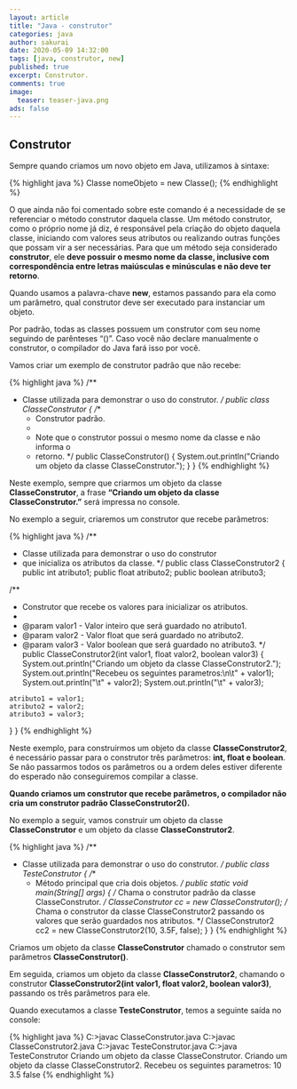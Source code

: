 ```yaml
---
layout: article
title: "Java - construtor"
categories: java
author: sakurai
date: 2020-05-09 14:32:00
tags: [java, construtor, new]
published: true
excerpt: Construtor.
comments: true
image:
  teaser: teaser-java.png
ads: false
---
```


## Construtor

Sempre quando criamos um novo objeto em Java, utilizamos à sintaxe:

{% highlight java %}
Classe nomeObjeto = new Classe();
{% endhighlight %}

O que ainda não foi comentado sobre este comando é a necessidade de se referenciar o método construtor daquela classe. Um método construtor, como o próprio nome já diz, é responsável pela criação do objeto daquela classe, iniciando com valores seus atributos ou realizando outras funções que possam vir a ser necessárias. Para que um método seja considerado **construtor**, ele **deve possuir o mesmo nome da classe, inclusive com correspondência entre letras maiúsculas e minúsculas e não deve ter retorno**.

Quando usamos a palavra-chave **new**, estamos passando para ela como um parâmetro, qual construtor deve ser executado para instanciar um objeto.

Por padrão, todas as classes possuem um construtor com seu nome seguindo de parênteses “()”. Caso você não declare manualmente o construtor, o compilador do Java fará isso por você.

Vamos criar um exemplo de construtor padrão que não recebe:

{% highlight java %}
/**
 * Classe utilizada para demonstrar o uso do construtor.
 */
public class ClasseConstrutor {
  /**
   * Construtor padrão.
   *
   * Note que o construtor possui o mesmo nome da classe e não informa o
   * retorno.
   */
  public ClasseConstrutor() {
    System.out.println("Criando um objeto da classe ClasseConstrutor.");
  }
}
{% endhighlight %}

Neste exemplo, sempre que criarmos um objeto da classe **ClasseConstrutor**, a frase **“Criando um objeto da classe ClasseConstrutor.”** será impressa no console.

No exemplo a seguir, criaremos um construtor que recebe parâmetros:

{% highlight java %}
/**
 * Classe utilizada para demonstrar o uso do construtor
 * que inicializa os atributos da classe. 
 */
public class ClasseConstrutor2 {
  public int atributo1;
  public float atributo2;
  public boolean atributo3;

  /**
   * Construtor que recebe os valores para inicializar os atributos.
   * 
   * @param valor1 - Valor inteiro que será guardado no atributo1.
   * @param valor2 - Valor float que será guardado no atributo2.
   * @param valor3 - Valor boolean que será guardado no atributo3.
   */
  public ClasseConstrutor2(int valor1, float valor2, boolean valor3) {
    System.out.println("Criando um objeto da classe ClasseConstrutor2.");
    System.out.println("Recebeu os seguintes parametros:\n\t" + valor1);
    System.out.println("\t" + valor2);
    System.out.println("\t" + valor3);

    atributo1 = valor1;
    atributo2 = valor2;
    atributo3 = valor3;
  }
}
{% endhighlight %}

Neste exemplo, para construirmos um objeto da classe **ClasseConstrutor2**, é necessário passar para o construtor três parâmetros: **int, float e boolean**. Se não passarmos todos os parâmetros ou a ordem deles estiver diferente do esperado não conseguiremos compilar a classe.

**Quando criamos um construtor que recebe parâmetros, o compilador não cria um construtor padrão ClasseConstrutor2().**

No exemplo a seguir, vamos construir um objeto da classe **ClasseConstrutor** e um objeto da classe **ClasseConstrutor2**.

{% highlight java %}
/**
 * Classe utilizada para demonstrar o uso do construtor.
 */
public class TesteConstrutor {
  /**
   * Método principal que cria dois objetos.
   */
  public static void main(String[] args) {
    /* Chama o construtor padrão da classe ClasseConstrutor. */
    ClasseConstrutor cc = new ClasseConstrutor();
    /* Chama o construtor da classe ClasseConstrutor2 passando
       os valores que serão guardados nos atributos. */
    ClasseConstrutor2 cc2 = new ClasseConstrutor2(10, 3.5F, false);
  }
}
{% endhighlight %}

Criamos um objeto da classe **ClasseConstrutor** chamado o construtor sem parâmetros **ClasseConstrutor()**.

Em seguida, criamos um objeto da classe **ClasseConstrutor2**, chamando o construtor **ClasseConstrutor2(int valor1, float valor2, boolean valor3)**, passando os três parâmetros para ele.

Quando executamos a classe **TesteConstrutor**, temos a seguinte saída no console:

{% highlight java %}
C:\>javac ClasseConstrutor.java
C:\>javac ClasseConstrutor2.java
C:\>javac TesteConstrutor.java
C:\>java TesteConstrutor
Criando um objeto da classe ClasseConstrutor.
Criando um objeto da classe ClasseConstrutor2.
Recebeu os seguintes parametros:
	10
	3.5
	false
{% endhighlight %}